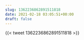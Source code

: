 ```yaml
---
slug: 1362236862891511818
date: 2021-02-18 03:05:51+00:00
draft: false
---
```


{{< tweet 1362236862891511818 >}}
